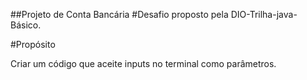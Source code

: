 ##Projeto de Conta Bancária
#Desafio proposto pela DIO-Trilha-java-Básico.

#Propósito

Criar um código que aceite inputs no terminal como parâmetros.
